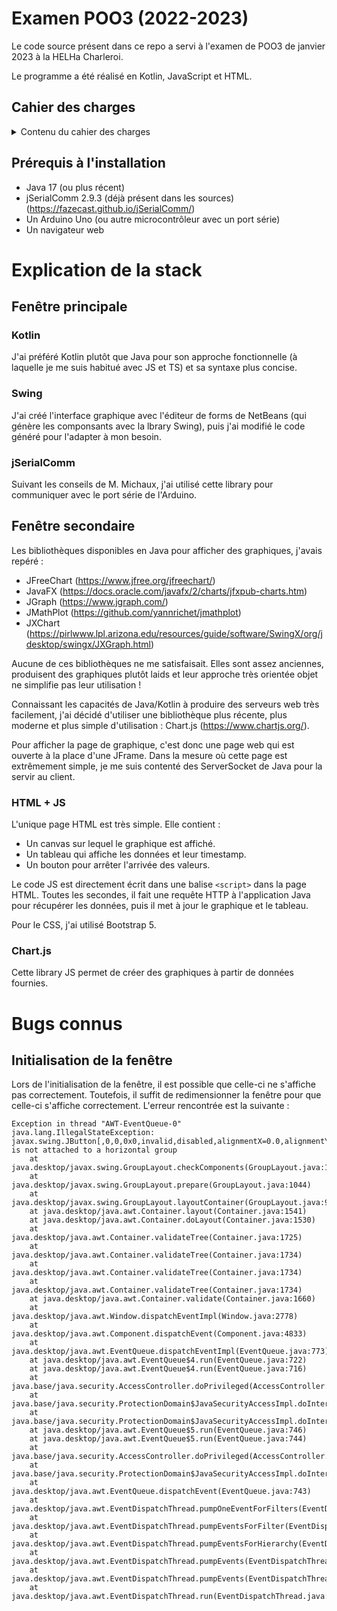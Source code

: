 # Examen POO3 (2022-2023)

Le code source présent dans ce repo a servi à l'examen de POO3 de janvier 2023 à la HELHa Charleroi.

Le programme a été réalisé en Kotlin, JavaScript et HTML.

## Cahier des charges

<details>
  <summary>Contenu du cahier des charges</summary>

### Intro

Dans le contexte d’une application réalisée en classe utilisant le port série d’un Arduino, réaliser une application
permettant de faire du datalogging et d’en tracer le résultat sur une fenêtre secondaire. L’application doit être
réalisée en java OU en kotlin pour les plus téméraires d’entre vous.

### Fenêtre principale

Réaliser une fenêtre (libre choix sur les outils : java, javafx, netbeans, glade, Idea, …) qui doit permettre de :

* Lister les ports séries et d’en sélectionner un dans une combo.

* Se connecter au port série (griser le bouton si la connexion est ok pour ne pas se connecter deux fois).

* Deux champs textes permettent d’encoder le nom de l’opérateur et une remarque éventuelle. L’opérateur est obligatoire.

* Deux boutons permettent de démarrer et d’arrêter un enregistrement.

    * En phase d’enregistrement, le logiciel stocke les données dans une structure de donnée enregistrant le "moment"
      d’acquisition de la donnée ainsi que la donnée.

    * Lors de l’arrêt de l’enregistrement&nbsp;: reprendre les différentes mesures et les mettre en forme dans un
      fichier type
      CSV, libre à vous pour le choix du nom et la méthode de stockage.

* Un troisième bouton doit permettre d’afficher le graphique d’un enregistrement précédemment fait dans une simple
  JFrame.

* A la fermeture de la fenêtre, le port série doit être fermé s’il avait été ouvert précédemment.

L’acquisition prend une mesure par seconde (donc 60 mesures par minute) mais l’Arduino, pour les besoins d’une
réactivité d’affichage, envoie une mesure toutes les 200ms. A vous de "filtrer" l’arrivée des données pour ne prendre
qu’aux intervalles définis. La fenêtre se rafraîchit à 200ms.

### Fenêtre secondaire

Libre à vous de trouver ou de faire vous-même un dessin de graphique (style line plot). Pas besoin de faire de chichis.
Vous pouvez aussi utiliser des librairies.

</details>

## Prérequis à l'installation

- Java 17 (ou plus récent)
- jSerialComm 2.9.3 (déjà présent dans les sources) (https://fazecast.github.io/jSerialComm/)
- Un Arduino Uno (ou autre microcontrôleur avec un port série)
- Un navigateur web

# Explication de la stack

## Fenêtre principale

### Kotlin

J'ai préféré Kotlin plutôt que Java pour son approche
fonctionnelle (à laquelle je me suis habitué avec JS et TS) et sa syntaxe plus concise.

### Swing

J'ai créé l'interface graphique avec l'éditeur de forms de NetBeans (qui génère les componsants avec la lbrary Swing),
puis j'ai
modifié le code généré pour l'adapter à mon besoin.

### jSerialComm

Suivant les conseils de M. Michaux, j'ai utilisé cette library pour communiquer avec le port série de l'Arduino.

## Fenêtre secondaire

Les bibliothèques disponibles en Java pour afficher des graphiques, j'avais repéré :

- JFreeChart (https://www.jfree.org/jfreechart/)
- JavaFX (https://docs.oracle.com/javafx/2/charts/jfxpub-charts.htm)
- JGraph (https://www.jgraph.com/)
- JMathPlot (https://github.com/yannrichet/jmathplot)
- JXChart (https://pirlwww.lpl.arizona.edu/resources/guide/software/SwingX/org/jdesktop/swingx/JXGraph.html)

Aucune de ces bibliothèques ne me satisfaisait. Elles sont assez anciennes, produisent
des graphiques plutôt laids et leur approche très orientée objet ne simplifie pas leur utilisation !

Connaissant les capacités de Java/Kotlin à produire des serveurs web très facilement, j'ai décidé d'utiliser une
bibliothèque plus récente, plus moderne et plus simple d'utilisation : Chart.js (https://www.chartjs.org/).

Pour afficher la page de graphique, c'est donc une page web qui est ouverte à la place d'une JFrame. Dans la mesure où
cette page est extrêmement simple, je me suis contenté des ServerSocket de Java pour la servir au client.

### HTML + JS

L'unique page HTML est très simple. Elle contient :

- Un canvas sur lequel le graphique est affiché.
- Un tableau qui affiche les données et leur timestamp.
- Un bouton pour arrêter l'arrivée des valeurs.

Le code JS est directement écrit dans une balise `<script>` dans la page HTML.
Toutes les secondes, il fait une requête HTTP à l'application Java pour récupérer les données, puis il met à jour le
graphique et le tableau.

Pour le CSS, j'ai utilisé Bootstrap 5.

### Chart.js

Cette library JS permet de créer des graphiques à partir de données fournies.

# Bugs connus

## Initialisation de la fenêtre

Lors de l'initialisation de la fenêtre, il est possible que celle-ci ne s'affiche pas correctement.
Toutefois, il suffit de redimensionner la fenêtre pour que celle-ci s'affiche correctement.
L'erreur rencontrée est la suivante :

```
Exception in thread "AWT-EventQueue-0" java.lang.IllegalStateException: javax.swing.JButton[,0,0,0x0,invalid,disabled,alignmentX=0.0,alignmentY=0.5,border=javax.swing.plaf.BorderUIResource$CompoundBorderUIResource@49e442df,flags=296,maximumSize=,minimumSize=,preferredSize=,defaultIcon=,disabledIcon=,disabledSelectedIcon=,margin=javax.swing.plaf.InsetsUIResource[top=2,left=14,bottom=2,right=14],paintBorder=true,paintFocus=true,pressedIcon=,rolloverEnabled=true,rolloverIcon=,rolloverSelectedIcon=,selectedIcon=,text=Stop,defaultCapable=true] is not attached to a horizontal group
	at java.desktop/javax.swing.GroupLayout.checkComponents(GroupLayout.java:1090)
	at java.desktop/javax.swing.GroupLayout.prepare(GroupLayout.java:1044)
	at java.desktop/javax.swing.GroupLayout.layoutContainer(GroupLayout.java:914)
	at java.desktop/java.awt.Container.layout(Container.java:1541)
	at java.desktop/java.awt.Container.doLayout(Container.java:1530)
	at java.desktop/java.awt.Container.validateTree(Container.java:1725)
	at java.desktop/java.awt.Container.validateTree(Container.java:1734)
	at java.desktop/java.awt.Container.validateTree(Container.java:1734)
	at java.desktop/java.awt.Container.validateTree(Container.java:1734)
	at java.desktop/java.awt.Container.validate(Container.java:1660)
	at java.desktop/java.awt.Window.dispatchEventImpl(Window.java:2778)
	at java.desktop/java.awt.Component.dispatchEvent(Component.java:4833)
	at java.desktop/java.awt.EventQueue.dispatchEventImpl(EventQueue.java:773)
	at java.desktop/java.awt.EventQueue$4.run(EventQueue.java:722)
	at java.desktop/java.awt.EventQueue$4.run(EventQueue.java:716)
	at java.base/java.security.AccessController.doPrivileged(AccessController.java:399)
	at java.base/java.security.ProtectionDomain$JavaSecurityAccessImpl.doIntersectionPrivilege(ProtectionDomain.java:86)
	at java.base/java.security.ProtectionDomain$JavaSecurityAccessImpl.doIntersectionPrivilege(ProtectionDomain.java:97)
	at java.desktop/java.awt.EventQueue$5.run(EventQueue.java:746)
	at java.desktop/java.awt.EventQueue$5.run(EventQueue.java:744)
	at java.base/java.security.AccessController.doPrivileged(AccessController.java:399)
	at java.base/java.security.ProtectionDomain$JavaSecurityAccessImpl.doIntersectionPrivilege(ProtectionDomain.java:86)
	at java.desktop/java.awt.EventQueue.dispatchEvent(EventQueue.java:743)
	at java.desktop/java.awt.EventDispatchThread.pumpOneEventForFilters(EventDispatchThread.java:203)
	at java.desktop/java.awt.EventDispatchThread.pumpEventsForFilter(EventDispatchThread.java:124)
	at java.desktop/java.awt.EventDispatchThread.pumpEventsForHierarchy(EventDispatchThread.java:113)
	at java.desktop/java.awt.EventDispatchThread.pumpEvents(EventDispatchThread.java:109)
	at java.desktop/java.awt.EventDispatchThread.pumpEvents(EventDispatchThread.java:101)
	at java.desktop/java.awt.EventDispatchThread.run(EventDispatchThread.java:90)
```